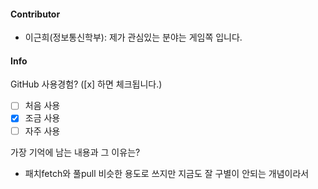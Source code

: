 #### Contributor
- 이근희(정보통신학부): 제가 관심있는 분야는 게임쪽 입니다.

#### Info

GitHub 사용경험? ([x] 하면 체크됩니다.)
- [ ] 처음 사용
- [x] 조금 사용
- [ ] 자주 사용

가장 기억에 남는 내용과 그 이유는? 
- 패치fetch와 풀pull 비슷한 용도로 쓰지만 지금도 잘 구별이 안되는 개념이라서
